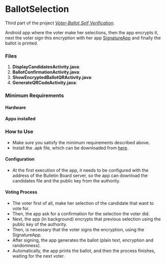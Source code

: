 # BallotSelection
Third part of the project [*Voter-Ballot Self Verification*](http://www.cjgomez.cl).

Android app where the voter make her selections, then the app encrypts it, next the voter sign this encryption with her app [SignatureApp](http://wwww.cjgomez.cl) and finally the ballot is printed.

### Files
1. **DisplayCandidatesActivity.java**:
2. **BallotConfirmationActivity.java**:
3. **ShowEncryptedBallotQRActivity.java**:
4. **GenerateQRCodeActivity.java**:

### Minimum Requirements
#### Hardware

#### Apps installed


### How to Use
* Make sure you satisfy the minimum requirements described above.
* Install the .apk file, which can be downloaded from [here](http://www.cjgomez.cl).

#### Configuration
* At the first execution of the app, it needs to be configured with the address of the Bulletin Board server, so the app can download the candidates file and the public key from the authority.

#### Voting Process
* The voter first of all, make her selection of the candidate that want to vote for.
* Then, the app ask for a confirmation for the selection the voter did.
* Next, the app (in background) encrypts that previous selection using the public key of the authority.
* Then, is necessary that the voter signs the encryption, using the SignatureApp.
* After signing, the app generates the ballot (plain text, encryption and randomness).
* Automatically, the app prints the ballot, and then the process finishes, waiting for the next voter.


